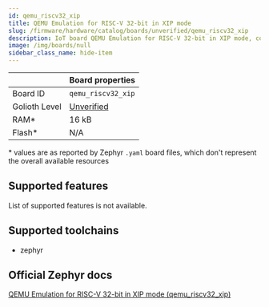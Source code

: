 ```yaml
---
id: qemu_riscv32_xip
title: QEMU Emulation for RISC-V 32-bit in XIP mode
slug: /firmware/hardware/catalog/boards/unverified/qemu_riscv32_xip
description: IoT board QEMU Emulation for RISC-V 32-bit in XIP mode, compatible with Golioth at unverified level.
image: /img/boards/null
sidebar_class_name: hide-item
---
```


[//]: # (This is an auto-generated file, do not edit! Changes to it will be lost upon re-generation)



|                | Board properties     |
| -------------  | -------------------- |
| Board ID       | `qemu_riscv32_xip` |
| Golioth Level  | [Unverified](/firmware/hardware#unverified-boards) |
| RAM*           | 16 kB |
| Flash*         | N/A |

\* values are as reported by Zephyr `.yaml` board files, which don't represent the overall available resources



## Supported features

List of supported features is not available.

## Supported toolchains

* zephyr

## Official Zephyr docs

[QEMU Emulation for RISC-V 32-bit in XIP mode (qemu_riscv32_xip)](https://docs.zephyrproject.org/latest/boards/qemu/riscv32_xip/doc/index.html)
